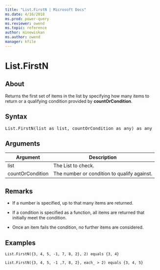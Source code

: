 ```yaml
---
title: "List.FirstN | Microsoft Docs"
ms.date: 4/16/2018
ms.prod: power-query
ms.reviewer: owend
ms.topic: reference
author: minewiskan
ms.author: owend
manager: kfile
---
```

# List.FirstN

  
## About  
Returns the first set of items in the list by specifying how many items to return or a qualifying condition provided by **countOrCondition**.  
  
## Syntax

<pre>
List.FirstN(list as list, countOrCondition as any) as any  
</pre>
  
## Arguments  
  
|Argument|Description|  
|------------|---------------|  
|list|The List to check.|  
|countOrCondition|The number or condition to qualify against.|  
  
## <a name="__toc360789230"></a>Remarks  
  
-   If a number is specified, up to that many items are returned.  
  
-   If a condition is specified as a function, all items are returned that initially meet the condition.  
  
-   Once an item fails the condition, no further items are considered.  
  
## Examples  
  
```powerquery-m
List.FirstN({3, 4, 5, -1, 7, 8, 2}, 2) equals {3, 4}  
```  
  
```powerquery-m
List.FirstN({3, 4, 5, -1 ,7, 8, 2}, each_ > 2) equals {3, 4, 5}  
```  
